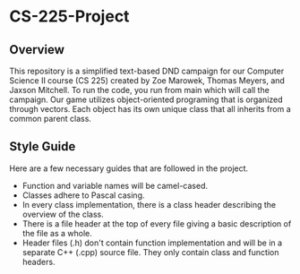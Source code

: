# CS-225-Project
## Overview
This repository is a simplified text-based DND campaign for our Computer Science II course (CS 225) created by Zoe Marowek, Thomas Meyers, and Jaxson Mitchell. To run the code, you run from main which will call the campaign. Our game utilizes object-oriented programing that is organized through vectors. Each object has its own unique class that all inherits from a common parent class.

## Style Guide
Here are a few necessary guides that are followed in the project.
* Function and variable names will be camel-cased.
* Classes adhere to Pascal casing.
* In every class implementation, there is a class header describing the overview of the class.
* There is a file header at the top of every file giving a basic description of the file as a whole.
* Header files (.h) don't contain function implementation and will be in a separate C++ (.cpp) source file. They only contain class and function headers.
